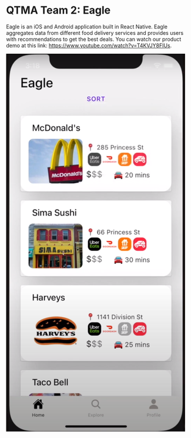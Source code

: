 # QTMA Team 2: Eagle

Eagle is an iOS and Android application built in React Native. Eagle aggregates data from different food delivery services and provides users with recommendations to get the best deals. You can watch our product demo at this link: https://www.youtube.com/watch?v=T4KVJY8FIUs. 


![Alt text](https://github.com/amandhaliwal88/QTMA-team2/blob/master/home.jpg "Our home page")
